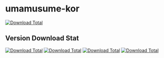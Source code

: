 # umamusume-kor

[![Download Total](https://img.shields.io/github/downloads/Asyunelus/umamusume-kor/total.svg)]()


## Version Download Stat
[![Download Total](https://img.shields.io/github/downloads/Asyunelus/umamusume-kor/202210241549/total.svg)]()
[![Download Total](https://img.shields.io/github/downloads/Asyunelus/umamusume-kor/202210220327/total.svg)]()
[![Download Total](https://img.shields.io/github/downloads/Asyunelus/umamusume-kor/202210191306/total.svg)]()
[![Download Total](https://img.shields.io/github/downloads/Asyunelus/umamusume-kor/202210180312/total.svg)]()